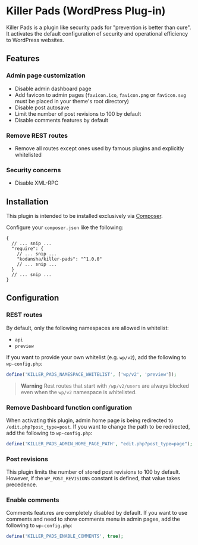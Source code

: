 # Killer Pads (WordPress Plug-in)

Killer Pads is a plugin like security pads for "prevention is better than cure".
It activates the default configuration of security and operational efficiency
to WordPress websites.

## Features

### Admin page customization

- Disable admin dashboard page
- Add favicon to admin pages (`favicon.ico`, `favicon.png` or `favicon.svg` must be placed in your theme's root directory)
- Disable post autosave
- Limit the number of post revisions to 100 by default
- Disable comments features by default

### Remove REST routes

- Remove all routes except ones used by famous plugins and explicitly whitelisted

### Security concerns

- Disable XML-RPC

## Installation

This plugin is intended to be installed exclusively via [Composer](https://getcomposer.org).

Configure your `composer.json` like the following:

```jsonc
{
  // ... snip ...
  "require": {
    // ... snip ...
    "kodansha/killer-pads": "^1.0.0"
    // ... snip ...
  }
  // ... snip ...
}
```

## Configuration

### REST routes

By default, only the following namespaces are allowed in whitelist:

- `api`
- `preview`

If you want to provide your own whitelist (e.g. `wp/v2`), add the following to `wp-config.php`:

```php
define('KILLER_PADS_NAMESPACE_WHITELIST', ['wp/v2', 'preview']);
```

> **Warning**
> Rest routes that start with `/wp/v2/users` are always blocked even when the `wp/v2` namespace is whitelisted.

### Remove Dashboard function configuration

When activating this plugin, admin home page is being redirected to `/edit.php?post_type=post`.
If you want to change the path to be redirected, add the following to `wp-config.php`:

```php
define('KILLER_PADS_ADMIN_HOME_PAGE_PATH', "edit.php?post_type=page");
```

### Post revisions

This plugin limits the number of stored post revisions to 100 by default.
However, if the `WP_POST_REVISIONS` constant is defined, that value takes precedence.

### Enable comments

Comments features are completely disabled by default. If you want to use
comments and need to show comments menu in admin pages, add the following to
`wp-config.php`:

```php
define('KILLER_PADS_ENABLE_COMMENTS', true);
```
